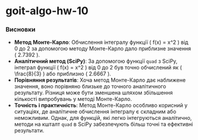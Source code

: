 # goit-algo-hw-10

### Висновки

- **Метод Монте-Карло**: Обчислення інтегралу функції \( f(x) = x^2 \) від 0 до 2 за допомогою методу Монте-Карло дало приблизне значення \( 2.7392 \).
- **Аналітичний метод (SciPy)**: За допомогою функції `quad` з SciPy, інтеграл функції \( f(x) = x^2 \) від 0 до 2 був точно обчислений як \( \frac{8}{3} \) або приблизно \( 2.6667 \).
- **Порівняння результатів**: Хоча метод Монте-Карло дає наближене значення, воно порівняно близьке до точного аналітичного результату. Різниця може бути зменшена шляхом збільшення кількості випробувань у методі Монте-Карло.
- **Точність і практичність**: Метод Монте-Карло особливо корисний у ситуаціях, де аналітичне обчислення інтегралу є складним або неможливим. Однак, для функцій, які легко інтегруються аналітично, методи на кшталт `quad` в SciPy забезпечують більш точні та ефективні результати.
